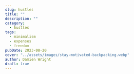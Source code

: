 ```yaml
---
slug: hustles
title: ""
description: ""
category:
  - hustles
tags:
  - minimalism
  - expenses
  - freedom
pubDate: 2023-08-20
cover: "../assets/images/stay-motivated-backpacking.webp"
author: Damien Wright
draft: true
---
```

